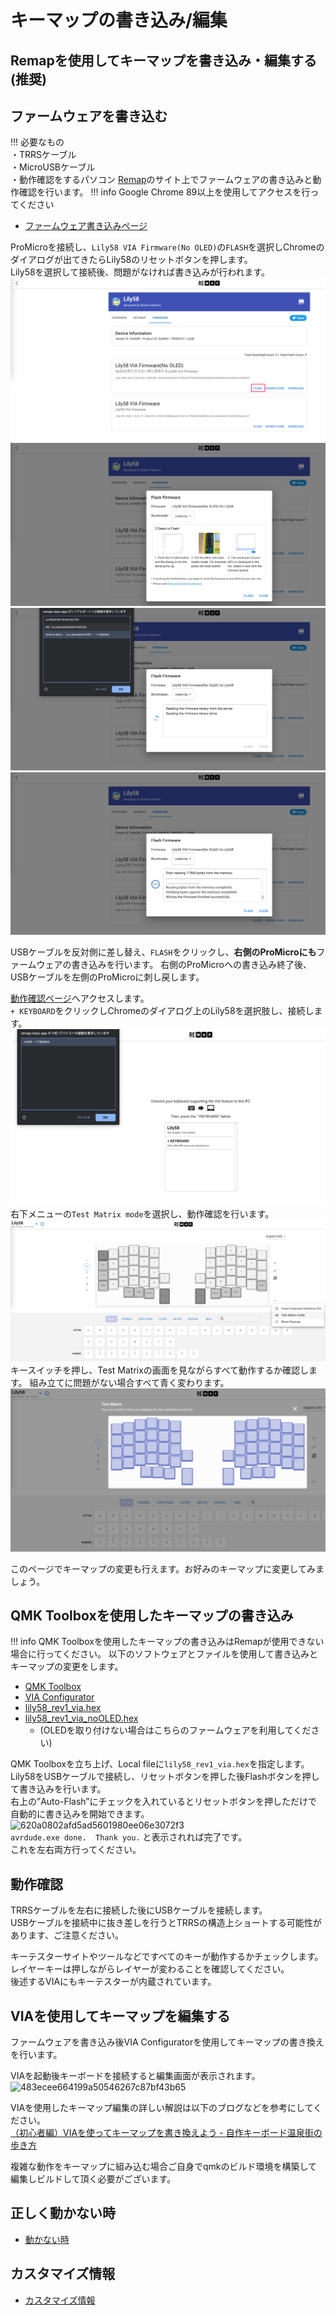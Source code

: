 # キーマップの書き込み/編集

## Remapを使用してキーマップを書き込み・編集する(推奨)
## ファームウェアを書き込む
!!! 必要なもの  
    ・TRRSケーブル  
    ・MicroUSBケーブル  
    ・動作確認をするパソコン
[Remap](https://remap-keys.app/)のサイト上でファームウェアの書き込みと動作確認を行います。
!!! info
    Google Chrome 89以上を使用してアクセスを行ってください
- [ファームウェア書き込みページ](https://remap-keys.app/catalog/jztXFjMO9ZAIzyFT7CSe/firmware)

ProMicroを接続し、`Lily58 VIA Firmware(No OLED)`の`FLASH`を選択しChromeのダイアログが出てきたらLily58のリセットボタンを押します。   
Lily58を選択して接続後、問題がなければ書き込みが行われます。
![remap1.png](./image/remap1.png)
![remap2.png](./image/remap2.png)
![remap3.png](./image/remap3.png)
![remap4.png](./image/remap4.png)

USBケーブルを反対側に差し替え、`FLASH`をクリックし、**右側のProMicroにも**ファームウェアの書き込みを行います。
右側のProMicroへの書き込み終了後、USBケーブルを左側のProMicroに刺し戻します。

[動作確認ページ](https://remap-keys.app/configure)へアクセスします。    
`+ KEYBOARD`をクリックしChromeのダイアログ上のLily58を選択肢し、接続します。    
![remap5.png](./image/remap5.png)  
右下メニューの`Test Matrix mode`を選択し、動作確認を行います。  
![remap6.png](./image/remap6.png)  
キースイッチを押し、Test Matrixの画面を見ながらすべて動作するか確認します。 
組み立てに問題がない場合すべて青く変わります。
![remap7.png](./image/remap7.png)  

このページでキーマップの変更も行えます。お好みのキーマップに変更してみましょう。

## QMK Toolboxを使用したキーマップの書き込み
!!! info
    QMK Toolboxを使用したキーマップの書き込みはRemapが使用できない場合に行ってください。
以下のソフトウェアとファイルを使用して書き込みとキーマップの変更をします。

- [QMK Toolbox](https://github.com/qmk/qmk_toolbox/releases)  
- [VIA Configurator](https://github.com/the-via/releases/releases/)
- [lily58_rev1_via.hex](https://drive.google.com/file/d/1pNQqg-wFip-hwCnLi7aFFjNfxRyyM5Q5/view?usp=sharing)  
- [lily58_rev1_via_noOLED.hex](https://drive.google.com/file/d/19CiNewbTT1lCRrP8-DUQJo7VaEKvU591/view?usp=sharing)
    - (OLEDを取り付けない場合はこちらのファームウェアを利用してください)  

QMK Toolboxを立ち上げ、Local fileに`lily58_rev1_via.hex`を指定します。    
Lily58をUSBケーブルで接続し、リセットボタンを押した後Flashボタンを押して書き込みを行います。  
右上の”Auto-Flash”にチェックを入れているとリセットボタンを押しただけで自動的に書き込みを開始できます。  
![620a0802afd5ad5601980ee06e3072f3](https://user-images.githubusercontent.com/6285554/90002333-7f473180-dccd-11ea-9869-1cee90a5098c.png)  
`avrdude.exe done.  Thank you.`
と表示されれば完了です。  
これを左右両方行ってください。

## 動作確認
TRRSケーブルを左右に接続した後にUSBケーブルを接続します。  
USBケーブルを接続中に抜き差しを行うとTRRSの構造上ショートする可能性があります、ご注意ください。  
  
キーテスターサイトやツールなどですべてのキーが動作するかチェックします。  
レイヤーキーは押しながらレイヤーが変わることを確認してください。  
後述するVIAにもキーテスターが内蔵されています。  

## VIAを使用してキーマップを編集する
ファームウェアを書き込み後VIA Configuratorを使用してキーマップの書き換えを行います。

VIAを起動後キーボードを接続すると編集画面が表示されます。  
![483ecee664199a50546267c87bf43b65](https://user-images.githubusercontent.com/6285554/89755605-f2f50d00-db1a-11ea-9c02-7f7ee96179a9.png)  


VIAを使用したキーマップ編集の詳しい解説は以下のブログなどを参考にしてください。  
[（初心者編）VIAを使ってキーマップを書き換えよう - 自作キーボード温泉街の歩き方](https://salicylic-acid3.hatenablog.com/entry/via-manual)

複雑な動作をキーマップに組み込む場合ご自身でqmkのビルド環境を構築して編集しビルドして頂く必要がございます。  

## 正しく動かない時
 - [動かない時](help.md)

## カスタマイズ情報
 - [カスタマイズ情報](customize.md)